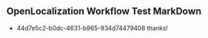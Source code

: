 ## OpenLocalization Workflow Test MarkDown
* 44d7e5c2-b0dc-4631-b965-934d74479408 
thanks!<!--HONumber=Mar16_HO3-->
